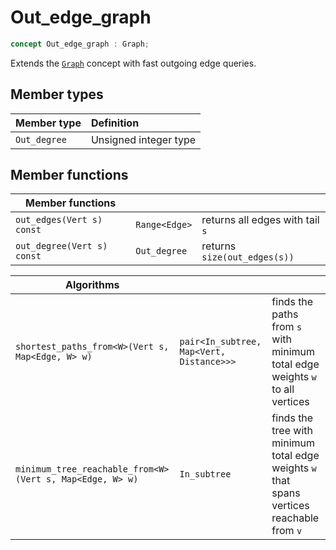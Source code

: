
# Out_edge_graph

```c++
concept Out_edge_graph : Graph;
```

Extends the [`Graph`](Graph.md) concept with fast outgoing edge queries.

## Member types
| Member type | Definition
|:----------- |:-----------
| `Out_degree` | Unsigned integer type

## Member functions
| Member functions | | |
|------------------|-|-|
| `out_edges(Vert s) const` | `Range<Edge>` | returns all edges with tail `s` |
| `out_degree(Vert s) const` | `Out_degree` | returns `size(out_edges(s))` |

| Algorithms | | |
|------------|-|-|
| `shortest_paths_from<W>(Vert s, Map<Edge, W> w)` | `pair<In_subtree, Map<Vert, Distance>>>` | finds the paths from `s` with minimum total edge weights `w` to all vertices |
| `minimum_tree_reachable_from<W>(Vert s, Map<Edge, W> w)` | `In_subtree` | finds the tree with minimum total edge weights `w` that spans vertices reachable from `v` |
